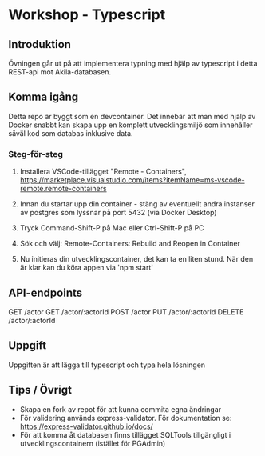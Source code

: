 # Workshop - Typescript

## Introduktion

Övningen går ut på att implementera typning med hjälp av typescript i detta REST-api mot Akila-databasen.

## Komma igång

Detta repo är byggt som en devcontainer. Det innebär att man med hjälp av Docker snabbt kan skapa upp en komplett utvecklingsmiljö som innehåller såväl kod som databas inklusive data.

### Steg-för-steg

1. Installera VSCode-tillägget "Remote - Containers", https://marketplace.visualstudio.com/items?itemName=ms-vscode-remote.remote-containers

2. Innan du startar upp din container - stäng av eventuellt andra instanser av postgres som lyssnar på port 5432 (via Docker Desktop)

3. Tryck Command-Shift-P på Mac eller Ctrl-Shift-P på PC

4. Sök och välj: Remote-Containers: Rebuild and Reopen in Container

5. Nu initieras din utvecklingscontainer, det kan ta en liten stund. När den är klar kan du köra appen via 'npm start'

## API-endpoints

GET /actor
GET /actor/:actorId
POST /actor
PUT /actor/:actorId
DELETE /actor/:actorId

## Uppgift

Uppgiften är att lägga till typescript och typa hela lösningen

## Tips / Övrigt

- Skapa en fork av repot för att kunna commita egna ändringar
- För validering används express-validator. För dokumentation se: https://express-validator.github.io/docs/
- För att komma åt databasen finns tillägget SQLTools tillgängligt i utvecklingscontainern (istället för PGAdmin)